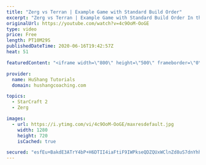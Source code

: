 ```yaml
---
title: "Zerg vs Terran | Example Game with Standard Build Order"
excerpt: "Zerg vs Terran | Example Game with Standard Build Order In this guide we learn how to defend early Terran attacks.  Coaching -------------------------------------------------------------------------- Interested in Starcraft lessons? Check out my website! I would love to help you improve and reach your"
originalUrl: https://youtube.com/watch?v=4c9OoM-OoGE
type: video
price: Free
length: PT10M29S
publishedDateTime: 2020-06-16T19:42:57Z
heat: 51

featuredContent: "<iframe width=\"800\" height=\"500\" frameborder=\"0\" src=\"https://www.youtube.com/embed/4c9OoM-OoGE\" allow=\"accelerometer; autoplay; encrypted-media; gyroscope; picture-in-picture\" allowfullscreen></iframe>"

provider:
  name: HuShang Tutorials
  domain: hushangcoaching.com

topics:
  - StarCraft 2
  - Zerg

images:
  - url: https://i.ytimg.com/vi/4c9OoM-OoGE/maxresdefault.jpg
    width: 1280
    height: 720
    isCached: true

secured: "esfEu+BakdE3ATrY4bP+H6DTII4iaFtiF9IWPkseQDZQUxWClnZd8uS7dnYhhp/oeQ5jlnmOeGPEHbNGKHmmvVEgmb1ulVHDGP6A2o2D/y9REh4pgdm8VR32qVpFyPf7x/D0YBz49RbLj0oJlNzCcvT8GiAiIDAtnKIRm6hngguacubPxav/gDOpr4/eYmaagjeU+YGIAb//SpbaqtgFd5R7gGyq8/hxUWALL8Dfn9ADkkfgkikJfZ9YWNOMLQCVaanmmCG9acp8UC0WlgtNq1paF4KmR9mqB5Fl2Pd5lCGdkkue7uHiw40eBUJ+oepF++DAGwpXfMIMh/3bl8Xy69J8ivnk3FbI1rqPLoFXViEdnFZKfjTJqWeLl7/rUgTwcs4InQXTWMxyHOO3VtDMTp+6ioXKetzbuSRXy+RvhkA=;z+fPFqsXkmTORX7+6Ku9Zg=="
---
```


